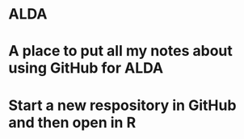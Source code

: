 # ALDA


# A place to put all my notes about using GitHub for ALDA
# Start a new respository in GitHub and then open in R